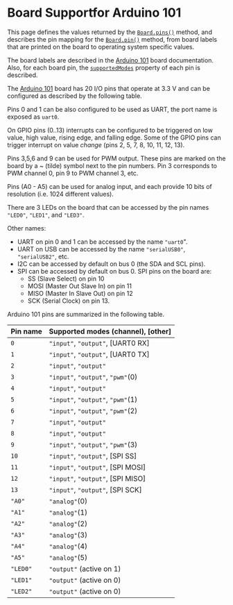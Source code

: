 Board Supportfor Arduino 101
============================

This page defines the values returned by the [`Board.pins()`](./README.md/#getpins) method, and describes the pin mapping for the [`Board.pin()`](./README.md/#getpin) method, from board labels that are printed on the board to operating system specific values.

The board labels are described in the [Arduino 101](https://www.arduino.cc/en/Main/ArduinoBoard101) board documentation. Also, for each board pin, the [`supportedModes`](./README.md/#pin) property of each pin is described.

The [Arduino 101](https://www.arduino.cc/en/Main/ArduinoBoard101) board has 20 I/O pins that operate at 3.3 V and can be configured as described by the following table.

Pins 0 and 1 can be also configured to be used as UART, the port name is exposed as `uart0`.

On GPIO pins (0..13) interrupts can be configured to be triggered on low value, high value, rising edge, and falling edge. Some of the GPIO pins can trigger interrupt on value *change* (pins 2, 5, 7, 8, 10, 11, 12, 13).

Pins 3,5,6 and 9 can be used for PWM output. These pins are marked on the board by a ~ (tilde) symbol next to the pin numbers. Pin 3 corresponds to PWM channel 0, pin 9 to PWM channel 3, etc.

Pins (A0 - A5) can be used for analog input, and each provide 10 bits of resolution (i.e. 1024 different values).

There are 3 LEDs on the board that can be accessed by the pin names `"LED0"`, `"LED1"`, and `"LED3"`.

Other names:
- UART on pin 0 and 1 can be accessed by the name `"uart0`".
- UART on USB can be accessed by the name `"serialUSB0"`, `"serialUSB2"`, etc.
- I2C can be accessed by default on bus 0 (the SDA and SCL pins).
- SPI can be accessed by default on bus 0. SPI pins on the board are:
  * SS (Slave Select) on pin 10
  * MOSI  (Master Out Slave In) on pin 11
  * MISO (Master In Slave Out) on pin 12
  * SCK (Serial Clock) on pin 13.

Arduino 101 pins are summarized in the following table.

|Pin name |Supported modes (channel), [other]  |
| ---     | ---                                |
| `0`     | `"input"`, `"output"`, [UART0 RX]  |
| `1`     | `"input"`, `"output"`, [UART0 TX]  |
| `2`     | `"input"`, `"output"`              |
| `3`     | `"input"`, `"output"`, `"pwm"`(0)  |
| `4`     | `"input"`, `"output"`              |
| `5`     | `"input"`, `"output"`, `"pwm"`(1)  |
| `6`     | `"input"`, `"output"`, `"pwm"`(2)  |
| `7`     | `"input"`, `"output"`              |
| `8`     | `"input"`, `"output"`              |
| `9`     | `"input"`, `"output"`, `"pwm"`(3)  |
| `10`    | `"input"`, `"output"`, [SPI SS]    |
| `11`    | `"input"`, `"output"`, [SPI MOSI]  |
| `12`    | `"input"`, `"output"`, [SPI MISO]  |
| `13`    | `"input"`, `"output"`, [SPI SCK]   |
| `"A0"`  | `"analog"`(0)                      |
| `"A1"`  | `"analog"`(1)                      |
| `"A2"`  | `"analog"`(2)                      |
| `"A3"`  | `"analog"`(3)                      |
| `"A4"`  | `"analog"`(4)                      |
| `"A5"`  | `"analog"`(5)                      |
| `"LED0"`| `"output"` (active on 1)           |
| `"LED1"`| `"output"` (active on 0)           |
| `"LED2"`| `"output"` (active on 0)           |

